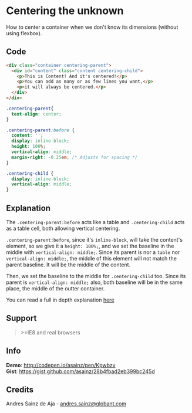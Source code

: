 # Centering the unknown

How to center a container when we don't know its dimensions (without using flexbox).

## Code

```html
<div class="container centering-parent">
  <div id="content" class="content centering-child">
    <p>This is Content! And it's centered!</p>
    <p>You can add as many or as few lines you want,</p>
    <p>it will always be centered.</p>
  </div>
</div>
```

```css
.centering-parent{
  text-align: center;
}

.centering-parent:before {
  content: '';
  display: inline-block;
  height: 100%;
  vertical-align: middle;
  margin-right: -0.25em; /* Adjusts for spacing */
}

.centering-child {
  display: inline-block;
  vertical-align: middle;
}
```

## Explanation

The `.centering-parent:before` acts like a table and `.centering-child` acts as a table cell, both allowing vertical centering.

`.centering-parent:before`, since it's `inline-block`, will take the content's element, so we give it a `height: 100%;`, and we set the baseline in the middle with `vertical-align: middle;`. Since its parent is nor a `table` nor `vertical-align: middle;`, the middle of this element will not match the parent baseline. It will be the middle of the content.

Then, we set the baseline to the middle for `.centering-child` too. Since its parent is `vertical-align: middle;` also, both baseline will be in the same place, the middle of the outter container.

You can read a full in depth explanation [here](http://gtwebdev.com/workshop/vcenter/vcenter-inline-css.php)

## Support

> \>=IE8 and real browsers

## Info

__Demo__: http://codepen.io/asainz/pen/Kpwbzv  
__Gist__: https://gist.github.com/asainz/28b4fbad2eb399bc245d

## Credits

Andres Sainz de Aja - andres.sainz@globant.com
